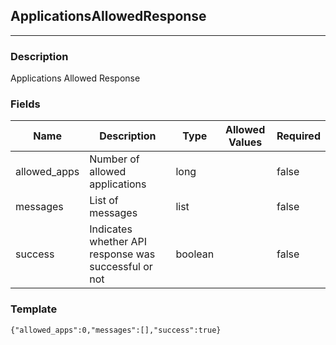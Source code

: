 ## ApplicationsAllowedResponse
---
### Description
Applications Allowed Response
### Fields
| Name | Description | Type | Allowed Values | Required |
| ---- | ----------- | ---- | -------------- | -------- |
| allowed_apps | Number of allowed applications | long |  | false |
| messages | List of messages | list |  | false |
| success | Indicates whether API response was successful or not | boolean |  | false |
### Template
```
{"allowed_apps":0,"messages":[],"success":true}
```
